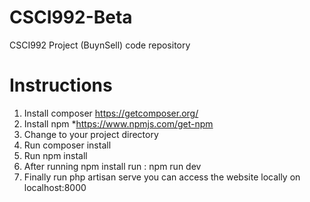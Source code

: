 # CSCI992-Beta
CSCI992 Project (BuynSell) code repository 

# Instructions 
1. Install composer 
    https://getcomposer.org/
2. Install npm
    *https://www.npmjs.com/get-npm
3. Change to your project directory 
4. Run composer install 
5. Run npm install 
6. After running npm install 
    run : npm run dev
7. Finally run php artisan serve 
you can access the website locally on localhost:8000
